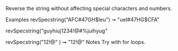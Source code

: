 Reverse the string without affecting special characters and numbers.

Examples
revSpecstring("AFC#47GH$Ieu") ➞ "ueI#47HG$CFA"

revSpecstring("guyhiuj1234!@#$%rtyhghu") ➞ "uhghytr1234!@#$%juihyug"


revSpecstring("12!@" ) ➞ "12!@"
Notes
Try with for loops.
